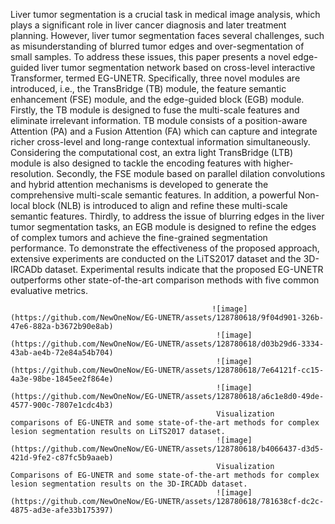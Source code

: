Liver tumor segmentation is a crucial task in medical image analysis, which plays a significant role in liver cancer diagnosis and later treatment planning. However, liver tumor segmentation faces several challenges, such as misunderstanding of blurred tumor edges and over-segmentation of small samples. To address these issues, this paper presents a novel edge-guided liver tumor segmentation network based on cross-level interactive Transformer, termed EG-UNETR. Specifically, three novel modules are introduced, i.e., the TransBridge (TB) module, the feature semantic enhancement (FSE) module, and the edge-guided block (EGB) module. Firstly, the TB module is designed to fuse the multi-scale features and eliminate irrelevant information. TB module consists of a position-aware Attention (PA) and a Fusion Attention (FA) which can capture and integrate richer cross-level and long-range contextual information simultaneously. Considering the computational cost, an extra light TransBridge (LTB) module is also designed to tackle the encoding features with higher-resolution. Secondly, the FSE module based on parallel dilation convolutions and hybrid attention mechanisms is developed to generate the comprehensive multi-scale semantic features. In addition, a powerful Non-local block (NLB) is introduced to align and refine these multi-scale semantic features. Thirdly, to address the issue of blurring edges in the liver tumor segmentation tasks, an EGB module is designed to refine the edges of complex tumors and achieve the fine-grained segmentation performance. To demonstrate the effectiveness of the proposed approach, extensive experiments are conducted on the LiTS2017 dataset and the 3D-IRCADb dataset. Experimental results indicate that the proposed EG-UNETR outperforms other state-of-the-art comparison methods with five common evaluative metrics.

                                                 ![image](https://github.com/NewOneNow/EG-UNETR/assets/128780618/9f04d901-326b-47e6-882a-b3672b90e8ab)
                                                  ![image](https://github.com/NewOneNow/EG-UNETR/assets/128780618/d03b29d6-3334-43ab-ae4b-72e84a54b704)
                                                  ![image](https://github.com/NewOneNow/EG-UNETR/assets/128780618/7e64121f-cc15-4a3e-98be-1845ee2f864e)
                                                  ![image](https://github.com/NewOneNow/EG-UNETR/assets/128780618/a6c1e8d0-49de-4577-900c-7807e1cdc4b3)
                                                  Visualization comparisons of EG-UNETR and some state-of-the-art methods for complex lesion segmentation results on LiTS2017 dataset.
                                                  ![image](https://github.com/NewOneNow/EG-UNETR/assets/128780618/b4066437-d3d5-421d-9fe2-c87fc5b9aaeb)
                                                  Visualization Comparisons of EG-UNETR and some state-of-the-art methods for complex lesion segmentation results on the 3D-IRCADb dataset.
                                                  ![image](https://github.com/NewOneNow/EG-UNETR/assets/128780618/781638cf-dc2c-4875-ad3e-afe33b175397)

